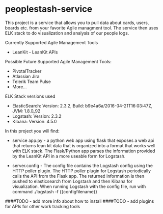 # peoplestash-service

This project is a service that allows you to pull data about cards, users, boards etc. from your favorite Agile managment tool. The service then uses ELK stack to do visualization and analysis of our people logs.

Currently Supported Agile Management Tools

- LeanKit - LeanKit APIs


Possible Future Supported Agile Management Tools:

- PivotalTracker
- Atlassian Jira
- Telerik Team Pulse
- More...

ELK Stack versions used

- ElasticSearch: Version: 2.3.2, Build: b9e4a6a/2016-04-21T16:03:47Z, JVM: 1.8.0_92
- Logstash: Version: 2.3.2
- Kibana: Version: 4.5.0


In this project you will find:

- service
	app.py - a python web app using flask that exposes a web api that returns lean kit data that is organized into a format that works well with ELK stack.  The Flask/Python app parses the information provided by the LeanKit API in a more useable form for Logstash.

- server.config - The config file contains the Logstash config using the HTTP poller plugin.  The HTTP poller plugin for Logstash periodically calls the API from the Flask app.  The returned information is then pushed to elasticsearch from Logstash and then Kibana for visualization.  When running Logstash with the config file, run with command ./logstash -f {{configfilename}}

####TODO - add more info about how to install
####TODO - add plugins for APIs for other work tracking tools


